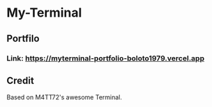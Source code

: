 # My-Terminal
## Portfilo

### Link: https://myterminal-portfolio-boloto1979.vercel.app

## Credit
Based on M4TT72's awesome Terminal.
